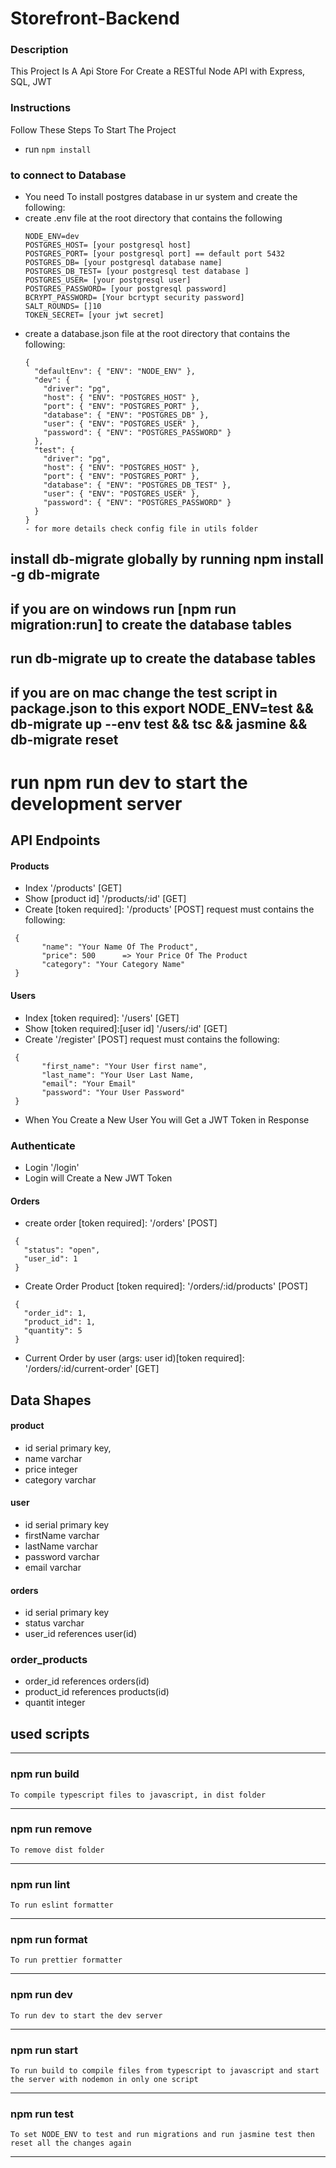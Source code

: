 # Storefront-Backend

### Description

This Project Is A Api Store For Create a RESTful Node API with Express, SQL, JWT

### Instructions

Follow These Steps To Start The Project

- run `npm install`
### to connect to Database
- You need To install postgres database in ur system and create the following:
- create .env file at the root directory that contains the following
  ```
  NODE_ENV=dev
  POSTGRES_HOST= [your postgresql host]
  POSTGRES_PORT= [your postgresql port] == default port 5432
  POSTGRES_DB= [your postgresql database name]
  POSTGRES_DB_TEST= [your postgresql test database ]
  POSTGRES_USER= [your postgresql user]
  POSTGRES_PASSWORD= [your postgresql password]
  BCRYPT_PASSWORD= [Your bcrtypt security password]
  SALT_ROUNDS= []10
  TOKEN_SECRET= [your jwt secret]
  ```
- create a database.json file at the root directory that contains the following:
  ```
  {
    "defaultEnv": { "ENV": "NODE_ENV" },
    "dev": {
      "driver": "pg",
      "host": { "ENV": "POSTGRES_HOST" },
      "port": { "ENV": "POSTGRES_PORT" },
      "database": { "ENV": "POSTGRES_DB" },
      "user": { "ENV": "POSTGRES_USER" },
      "password": { "ENV": "POSTGRES_PASSWORD" }
    },
    "test": {
      "driver": "pg",
      "host": { "ENV": "POSTGRES_HOST" },
      "port": { "ENV": "POSTGRES_PORT" },
      "database": { "ENV": "POSTGRES_DB_TEST" },
      "user": { "ENV": "POSTGRES_USER" },
      "password": { "ENV": "POSTGRES_PASSWORD" }
    }
  }
  - for more details check config file in utils folder
  ```
## install db-migrate globally by running npm install -g db-migrate
## if you are on windows run [npm run migration:run] to create the database tables
## run db-migrate up to create the database tables
## if you are on mac change the test script in package.json to this export NODE_ENV=test && db-migrate up --env test && tsc && jasmine && db-migrate reset
# run npm run dev to start the development server
## API Endpoints

#### Products
- Index '/products' [GET]
- Show [product id] '/products/:id' [GET]
- Create [token required]: '/products' [POST] request must contains the following:
 ```
  {
        "name": "Your Name Of The Product",
        "price": 500      => Your Price Of The Product
        "category": "Your Category Name"
  }
 ```
#### Users
- Index [token required]: '/users' [GET]
- Show [token required]:[user id] '/users/:id' [GET]
- Create '/register' [POST] request must contains the following:
 ```
  {
        "first_name": "Your User first name",
        "last_name": "Your User Last Name,
        "email": "Your Email"
        "password": "Your User Password"
  }
 ```
- When You Create a New User You will Get a JWT Token in Response

### Authenticate
- Login '/login'
- Login will Create a New JWT Token

#### Orders
- create order [token required]: '/orders' [POST]
 ```
  {
    "status": "open",
    "user_id": 1
  }
 ```
- Create Order Product [token required]: '/orders/:id/products' [POST]
 ```
  {
    "order_id": 1,
    "product_id": 1,
    "quantity": 5
  }
 ```
- Current Order by user (args: user id)[token required]: '/orders/:id/current-order' [GET]

## Data Shapes
#### product
- id serial primary key,
- name varchar
- price integer
- category varchar

#### user
- id serial primary key
- firstName varchar
- lastName varchar
- password varchar
- email varchar
#### orders
- id serial primary key
- status varchar
- user_id references user(id)

### order_products
- order_id references orders(id)
- product_id references products(id)
- quantit integer



## used scripts

---------------------------
### npm run build
```
To compile typescript files to javascript, in dist folder
```
---------------------------

### npm run remove
```
To remove dist folder
```
---------------------------

### npm run lint
```
To run eslint formatter
```
---------------------------

### npm run format
```
To run prettier formatter
```
---------------------------

### npm run dev
```
To run dev to start the dev server
```
---------------------------

### npm run start
```
To run build to compile files from typescript to javascript and start the server with nodemon in only one script
```
---------------------------

### npm run test
```
To set NODE_ENV to test and run migrations and run jasmine test then reset all the changes again
```
---------------------------